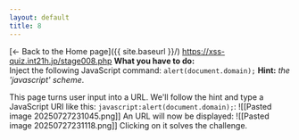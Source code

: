 ```yaml
---
layout: default
title: 8
---
```

[← Back to the Home page]({{ site.baseurl }}/)
https://xss-quiz.int21h.jp/stage008.php
**What you have to do:**  
Inject the following JavaScript command: `alert(document.domain);`
**Hint:** *the 'javascript' scheme*.

This page turns user input into a URL. We'll follow the hint and type a JavaScript URI like this: 
`javascript:alert(document.domain);`:
![[Pasted image 20250727231045.png]]
An URL will now be displayed:
![[Pasted image 20250727231118.png]]
Clicking on it solves the challenge.
